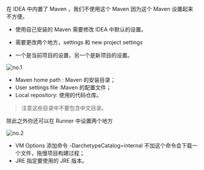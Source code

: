
在 IDEA 中内置了 Maven ，我们不使用这个 Maven 因为这个 Maven 设置起来不方便。

- 使用自己安装的 Maven 需要修改 IDEA 中默认的设置。

- 需要更改两个地方，settings 和 new project settings 

- 一个是当前项目的设置，另一个是新项目的设置。

![no.1](https://images-1302683597.cos.ap-nanjing.myqcloud.com/images/StudyNotes/Java/maven/images_20220329223747.svg)

- Maven home path : Maven 的安装目录；
- User settings file :Maven 的配置文件；
- Local repository: 使用的代码仓库。

> 注意这些目录中不要包含中文目录。

除此之外你还可以在 Runner 中设置两个地方

![no.2](https://images-1302683597.cos.ap-nanjing.myqcloud.com/images/StudyNotes/Java/maven/images_20220329223755.svg)

- VM Options 添加命令 -DarchetypeCatalog=internal 不加这个命令会下载一个文件，拖慢项目构建过程；
- JRE 指定要使用的 JRE 版本。
